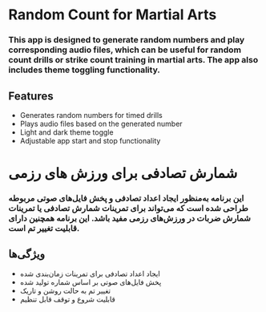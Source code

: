 # Random Count for Martial Arts

### This app is designed to generate random numbers and play corresponding audio files, which can be useful for random count drills or strike count training in martial arts. The app also includes theme toggling functionality.

## Features

- Generates random numbers for timed drills
- Plays audio files based on the generated number
- Light and dark theme toggle
- Adjustable app start and stop functionality

# شمارش تصادفی برای ورزش های رزمی

### این برنامه به‌منظور ایجاد اعداد تصادفی و پخش فایل‌های صوتی مربوطه طراحی شده است که می‌تواند برای تمرینات شمارش تصادفی یا تمرینات شمارش ضربات در ورزش‌های رزمی مفید باشد. این برنامه همچنین دارای قابلیت تغییر تم است.

## ویژگی‌ها

- ایجاد اعداد تصادفی برای تمرینات زمان‌بندی شده
- پخش فایل‌های صوتی بر اساس شماره تولید شده
- تغییر تم به حالت روشن و تاریک
- قابلیت شروع و توقف قابل تنظیم
